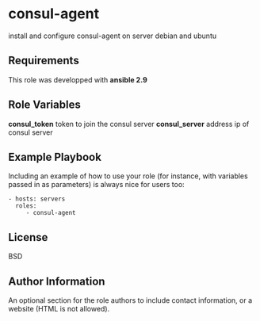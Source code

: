 consul-agent
=========

install and configure consul-agent on server debian and ubuntu

Requirements
------------

This role was developped with **ansible 2.9**

Role Variables
--------------

**consul_token**  token to join the consul server
**consul_server**  address ip of consul server



Example Playbook
----------------

Including an example of how to use your role (for instance, with variables passed in as parameters) is always nice for users too:

    - hosts: servers
      roles:
         - consul-agent

License
-------

BSD

Author Information
------------------

An optional section for the role authors to include contact information, or a website (HTML is not allowed).
